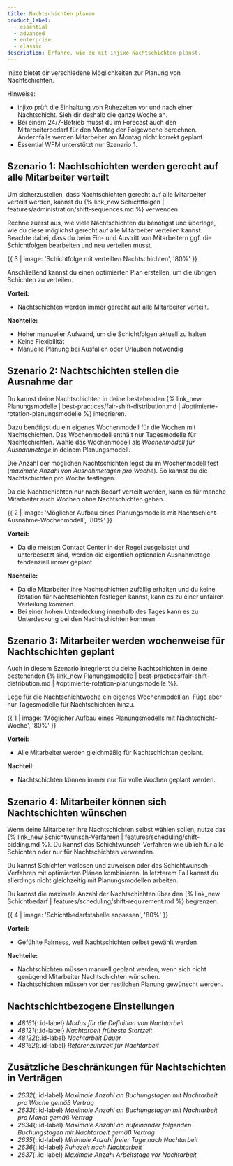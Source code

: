 ```yaml
---
title: Nachtschichten planen
product_label:
  - essential
  - advanced
  - enterprise
  - classic
description: Erfahre, wie du mit injixo Nachtschichten planst.
---
```


injixo bietet dir verschiedene Möglichkeiten zur Planung von Nachtschichten.

Hinweise:

- injixo prüft die Einhaltung von Ruhezeiten vor und nach einer Nachtschicht. Sieh dir deshalb die ganze Woche an.
- Bei einem 24/7-Betrieb musst du im Forecast auch den Mitarbeiterbedarf für den Montag der Folgewoche berechnen. Andernfalls werden Mitarbeiter am Montag nicht korrekt geplant.
- Essential WFM unterstützt nur Szenario 1.

## Szenario 1: Nachtschichten werden gerecht auf alle Mitarbeiter verteilt

Um sicherzustellen, dass Nachtschichten gerecht auf alle Mitarbeiter verteilt werden, kannst du {% link_new Schichtfolgen | features/administration/shift-sequences.md %} verwenden.

Rechne zuerst aus, wie viele Nachtschichten du benötigst und überlege, wie du diese möglichst gerecht auf alle Mitarbeiter verteilen kannst. Beachte dabei, dass du beim Ein- und Austritt von Mitarbeitern ggf. die Schichtfolgen bearbeiten und neu verteilen musst.

{{ 3 | image: 'Schichtfolge mit verteilten Nachtschichten', '80%' }}

Anschließend kannst du einen optimierten Plan erstellen, um die übrigen Schichten zu verteilen.

**Vorteil:**

- Nachtschichten werden immer gerecht auf alle Mitarbeiter verteilt.

**Nachteile:**

- Hoher manueller Aufwand, um die Schichtfolgen aktuell zu halten
- Keine Flexibilität
- Manuelle Planung bei Ausfällen oder Urlauben notwendig

## Szenario 2: Nachtschichten stellen die Ausnahme dar

Du kannst deine Nachtschichten in deine bestehenden {% link_new Planungsmodelle | best-practices/fair-shift-distribution.md | #optimierte-rotation-planungsmodelle %} integrieren.

Dazu benötigst du ein eigenes Wochenmodell für die Wochen mit Nachtschichten. Das Wochenmodell enthält nur Tagesmodelle für Nachtschichten. Wähle das Wochenmodell als _Wochenmodell für Ausnahmetage_ in deinem Planungsmodell.

Die Anzahl der möglichen Nachtschichten legst du im Wochenmodell fest (_maximale Anzahl von Ausnahmetagen pro Woche_). So kannst du die Nachtschichten pro Woche festlegen.

Da die Nachtschichten nur nach Bedarf verteilt werden, kann es für manche Mitarbeiter auch Wochen ohne Nachtschichten geben.

{{ 2 | image: 'Möglicher Aufbau eines Planungsmodells mit Nachtschicht-Ausnahme-Wochenmodell', '80%' }}

**Vorteil:**

- Da die meisten Contact Center in der Regel ausgelastet und unterbesetzt sind, werden die eigentlich optionalen Ausnahmetage tendenziell immer geplant.

**Nachteile:**

- Da die Mitarbeiter ihre Nachtschichten zufällig erhalten und du keine Rotation für Nachtschichten festlegen kannst, kann es zu einer unfairen Verteilung kommen.
- Bei einer hohen Unterdeckung innerhalb des Tages kann es zu Unterdeckung bei den Nachtschichten kommen.

## Szenario 3: Mitarbeiter werden wochenweise für Nachtschichten geplant

Auch in diesem Szenario integrierst du deine Nachtschichten in deine bestehenden {% link_new Planungsmodelle | best-practices/fair-shift-distribution.md | #optimierte-rotation-planungsmodelle %}.

Lege für die Nachtschichtwoche ein eigenes Wochenmodell an. Füge aber nur Tagesmodelle für Nachtschichten hinzu.

{{ 1 | image: 'Möglicher Aufbau eines Planungsmodells mit Nachtschicht-Woche', '80%' }}

**Vorteil:**

- Alle Mitarbeiter werden gleichmäßig für Nachtschichten geplant.

**Nachteil:**

- Nachtschichten können immer nur für volle Wochen geplant werden.

## Szenario 4: Mitarbeiter können sich Nachtschichten wünschen

Wenn deine Mitarbeiter ihre Nachtschichten selbst wählen sollen, nutze das {% link_new Schichtwunsch-Verfahren | features/scheduling/shift-bidding.md %}. Du kannst das Schichtwunsch-Verfahren wie üblich für alle Schichten oder nur für Nachtschichten verwenden.

Du kannst Schichten verlosen und zuweisen oder das Schichtwunsch-Verfahren mit optimierten Plänen kombinieren. In letzterem Fall kannst du allerdings nicht gleichzeitig mit Planungsmodellen arbeiten.

Du kannst die maximale Anzahl der Nachtschichten über den {% link_new Schichtbedarf | features/scheduling/shift-requirement.md %} begrenzen.

{{ 4 | image: 'Schichtbedarfstabelle anpassen', '80%' }}

**Vorteil:**

- Gefühlte Fairness, weil Nachtschichten selbst gewählt werden

**Nachteile:**

- Nachtschichten müssen manuell geplant werden, wenn sich nicht genügend Mitarbeiter Nachtschichten wünschen.
- Nachtschichten müssen vor der restlichen Planung gewünscht werden.

## Nachtschichtbezogene Einstellungen

- _48161_{:.id-label} _Modus für die Definition von Nachtarbeit_
- _48121_{:.id-label} _Nachtarbeit früheste Startzeit_
- _48122_{:.id-label} _Nachtarbeit Dauer_
- _48162_{:.id-label} _Referenzuhrzeit für Nachtarbeit_

## Zusätzliche Beschränkungen für Nachtschichten in Verträgen

- _2632_{:.id-label} _Maximale Anzahl an Buchungstagen mit Nachtarbeit pro Woche gemäß Vertrag_
- _2633_{:.id-label} _Maximale Anzahl an Buchungstagen mit Nachtarbeit pro Monat gemäß Vertrag_
- _2634_{:.id-label} _Maximale Anzahl an aufeinander folgenden Buchungstagen mit Nachtarbeit gemäß Vertrag_
- _2635_{:.id-label} _Minimale Anzahl freier Tage nach Nachtarbeit_
- _2636_{:.id-label} _Ruhezeit nach Nachtarbeit_
- _2637_{:.id-label} _Maximale Anzahl Arbeitstage vor Nachtarbeit_
